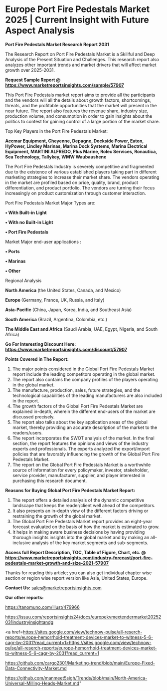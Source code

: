 # Europe Port Fire Pedestals Market 2025 | Current Insight with Future Aspect Analysis

<strong>Port Fire Pedestals Market Research Report 2031</strong>

The Research Report on Port Fire Pedestals Market is a Skillful and Deep Analysis of the Present Situation and Challenges. This research report also analyzes other important trends and market drivers that will affect market growth over 2025-2031.

<strong>Request Sample Report @ <a href=https://www.marketreportsinsights.com/sample/57907>https://www.marketreportsinsights.com/sample/57907</a></strong>

This Port Fire Pedestals market report aims to provide all the participants and the vendors will all the details about growth factors, shortcomings, threats, and the profitable opportunities that the market will present in the near future. The report also features the revenue share, industry size, production volume, and consumption in order to gain insights about the politics to contest for gaining control of a large portion of the market share.

Top Key Players in the Port Fire Pedestals Market:

<strong>Accmar Equipment, Cheyenne, Depagne, Dockside Power, Eaton, HyPower, Lindley Marinas, Marina Dock Systems, Marina Electrical Equipment, MARTINI ALFREDO, Plus Marine, Rolec Services, Ronautica, Sea Technology, Tallykey, WMW Waubaushene</strong>

The Port Fire Pedestals Industry is severely competitive and fragmented due to the existence of various established players taking part in different marketing strategies to increase their market share. The vendors operating in the market are profiled based on price, quality, brand, product differentiation, and product portfolio. The vendors are turning their focus increasingly on product customization through customer interaction.

Port Fire Pedestals Market Major Types are:

<strong>• With Built-in Light

• With no Built-in Light

• Port Fire Pedestals</strong>

Market Major end-user applications :

<strong>• Ports

• Marinas

• Other</strong>

Regional Analysis

</u><strong><b>North America</b></strong> (the United States, Canada, and Mexico)

<strong><b>Europe </b></strong>(Germany, France, UK, Russia, and Italy)

<strong><b>Asia-Pacific</b></strong> (China, Japan, Korea, India, and Southeast Asia)

<strong><b>South America</b></strong> (Brazil, Argentina, Colombia, etc.)

<strong><b>The Middle East and Africa</b></strong> (Saudi Arabia, UAE, Egypt, Nigeria, and South Africa)

<strong>Go For Interesting Discount Here: <a href=https://www.marketreportsinsights.com/discount/57907>https://www.marketreportsinsights.com/discount/57907</a></strong>

<strong>Points Covered in The Report:</strong>
<ol>
  <li>The major points considered in the Global Port Fire Pedestals Market report include the leading competitors operating in the global market.</li>
  <li>The report also contains the company profiles of the players operating in the global market.</li>
  <li>The manufacture, production, sales, future strategies, and the technological capabilities of the leading manufacturers are also included in the report.</li>
  <li>The growth factors of the Global Port Fire Pedestals Market are explained in-depth, wherein the different end-users of the market are discussed precisely.</li>
  <li>The report also talks about the key application areas of the global market, thereby providing an accurate description of the market to the readers/users.</li>
  <li>The report incorporates the SWOT analysis of the market. In the final section, the report features the opinions and views of the industry experts and professionals. The experts analyzed the export/import policies that are favorably influencing the growth of the Global Port Fire Pedestals Market.</li>
  <li>The report on the Global Port Fire Pedestals Market is a worthwhile source of information for every policymaker, investor, stakeholder, service provider, manufacturer, supplier, and player interested in purchasing this research document.</li>
</ol>
<strong>Reasons for Buying Global Port Fire Pedestals Market Report:</strong>

<ol>
  <li>The report offers a detailed analysis of the dynamic competitive landscape that keeps the reader/client well ahead of the competitors.</li>
  <li>It also presents an in-depth view of the different factors driving or restraining the growth of the global market.</li>
  <li>The Global Port Fire Pedestals Market report provides an eight-year forecast evaluated on the basis of how the market is estimated to grow.</li>
  <li>It helps in making aware business decisions by having providing thorough insights insights into the global market and by making an all-inclusive analysis of the key market segments and sub-segments.</li>
</ol>
<strong>Access full Report Description, TOC, Table of Figure, Chart, etc. @ <a href=https://www.marketreportsinsights.com/industry-forecast/port-fire-pedestals-market-growth-and-size-2021-57907>https://www.marketreportsinsights.com/industry-forecast/port-fire-pedestals-market-growth-and-size-2021-57907</a></strong>


Thanks for reading this article; you can also get individual chapter wise section or region wise report version like Asia, United States, Europe.

<strong>Contact Us:</strong>
sales@marketreportsinsights.com

<strong>Our other reports:</strong>

<a href=https://tanomuno.com/illust/479966>https://tanomuno.com/illust/479966</a>

<a href=https://issuu.com/reportsinsights24/docs/europekvmextendermarket20252031industryinsightandg>https://issuu.com/reportsinsights24/docs/europekvmextendermarket20252031industryinsightandg</a>

<a href=https://sites.google.com/view/technow-pulse/all-reserch-reports/europe-hemorrhoid-treatment-devices-market-to-witness-5-6-cagr-by-2031?read_current=1>https://sites.google.com/view/technow-pulse/all-reserch-reports/europe-hemorrhoid-treatment-devices-market-to-witness-5-6-cagr-by-2031?read_current=1</a>

<a href=https://github.com/cargo2301/Marketing-trend/blob/main/Europe-Fixed-Data-Connectivity-Market.md>https://github.com/cargo2301/Marketing-trend/blob/main/Europe-Fixed-Data-Connectivity-Market.md</a>

<a href=https://github.com/manmeet5sigh/Trends/blob/main/North-America-Universal-Milling-Heads-Market.md>https://github.com/manmeet5sigh/Trends/blob/main/North-America-Universal-Milling-Heads-Market.md</a>"
